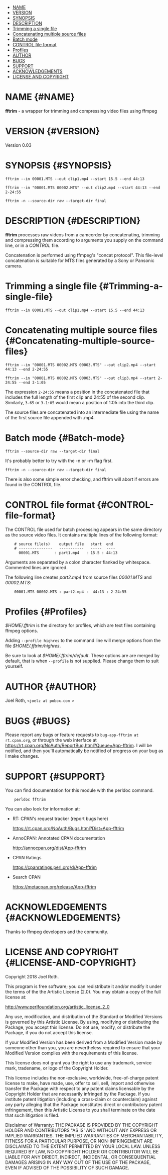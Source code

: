 -   [NAME](#NAME)
-   [VERSION](#VERSION)
-   [SYNOPSIS](#SYNOPSIS)
-   [DESCRIPTION](#DESCRIPTION)
-   [Trimming a single file](#Trimming-a-single-file)
-   [Concatenating multiple source
    files](#Concatenating-multiple-source-files)
-   [Batch mode](#Batch-mode)
-   [CONTROL file format](#CONTROL-file-format)
-   [Profiles](#Profiles)
-   [AUTHOR](#AUTHOR)
-   [BUGS](#BUGS)
-   [SUPPORT](#SUPPORT)
-   [ACKNOWLEDGEMENTS](#ACKNOWLEDGEMENTS)
-   [LICENSE AND COPYRIGHT](#LICENSE-AND-COPYRIGHT)

NAME {#NAME}
====

**fftrim** - a wrapper for trimming and compressing video files using
ffmpeg

VERSION {#VERSION}
=======

Version 0.03

SYNOPSIS {#SYNOPSIS}
========

`fftrim --in 00001.MTS --out clip1.mp4 --start 15.5 --end 44:13`

`fftrim --in "00001.MTS 00002.MTS" --out clip2.mp4 --start 44:13 --end 2-24:55`

`fftrim -n --source-dir raw --target-dir final`

DESCRIPTION {#DESCRIPTION}
===========

**fftrim** processes raw videos from a camcorder by concatenating,
trimming and compressing them according to arguments you supply on the
command line, or in a *CONTROL* file.

Concatenation is performed using ffmpeg's "concat protocol". This
file-level concatenation is suitable for MTS files generated by a Sony
or Pansonic camera.

Trimming a single file {#Trimming-a-single-file}
======================

`fftrim --in 00001.MTS --out clip1.mp4 --start 15.5 --end 44:13`

Concatenating multiple source files {#Concatenating-multiple-source-files}
===================================

`fftrim --in "00001.MTS 00002.MTS 00003.MTS" --out clip2.mp4 --start 44:13 --end 2-24:55`

`fftrim --in "00001.MTS 00002.MTS 00003.MTS" --out clip3.mp4 --start 2-24:55 --end 3-1:05`

The expression `2-24:55` means a position in the concatenated file that
includes the full length of the first clip and 24:55 of the second clip.
Similarly, `3-65` or `3-1:05` would mean a position of 1:05 into the
third clip.

The source files are concatenated into an intermediate file using the
name of the first source file appended with .mp4.

Batch mode {#Batch-mode}
==========

`fftrim --source-dir raw --target-dir final`

It's probably better to try with the -n or -m flag first.

`fftrim -n --source-dir raw --target-dir final`

There is also some simple error checking, and fftrim will abort if
errors are found in the CONTROL file.

CONTROL file format {#CONTROL-file-format}
===================

The CONTROL file used for batch processing appears in the same directory
as the source video files. It contains multiple lines of the following
format:

        # source file(s)    output file   start  end
        # ---------------   -----------   -----  ----
          00001.MTS       : part1.mp4   : 15.5 : 44:13 

Arguments are separated by a colon character flanked by whitespace.
Commented lines are ignored.

The following line creates *part2.mp4* from source files *00001.MTS* and
*00002.MTS*:

        00001.MTS 00002.MTS : part2.mp4 :  44:13 : 2-24:55 

Profiles {#Profiles}
========

*\$HOME/.fftrim* is the directory for profiles, which are text files
containing ffmpeg options.

Adding `--profile highres` to the command line will merge options from
the file *\$HOME/.fftrim/highres*.

Be sure to look at *\$HOME/.fftrim/default*. These options are are
merged by default, that is when `--profile` is not supplied. Please
change them to suit yourself.

AUTHOR {#AUTHOR}
======

Joel Roth, `<joelz at pobox.com >`

BUGS {#BUGS}
====

Please report any bugs or feature requests to
`bug-app-fftrim at rt.cpan.org`, or through the web interface at
<https://rt.cpan.org/NoAuth/ReportBug.html?Queue=App-fftrim>. I will be
notified, and then you'll automatically be notified of progress on your
bug as I make changes.

SUPPORT {#SUPPORT}
=======

You can find documentation for this module with the perldoc command.

        perldoc fftrim

You can also look for information at:

-   RT: CPAN's request tracker (report bugs here)

    <https://rt.cpan.org/NoAuth/Bugs.html?Dist=App-fftrim>

-   AnnoCPAN: Annotated CPAN documentation

    <http://annocpan.org/dist/App-fftrim>

-   CPAN Ratings

    <https://cpanratings.perl.org/d/App-fftrim>

-   Search CPAN

    <https://metacpan.org/release/App-fftrim>

ACKNOWLEDGEMENTS {#ACKNOWLEDGEMENTS}
================

Thanks to ffmpeg developers and the community.

LICENSE AND COPYRIGHT {#LICENSE-AND-COPYRIGHT}
=====================

Copyright 2018 Joel Roth.

This program is free software; you can redistribute it and/or modify it
under the terms of the the Artistic License (2.0). You may obtain a copy
of the full license at:

<http://www.perlfoundation.org/artistic_license_2_0>

Any use, modification, and distribution of the Standard or Modified
Versions is governed by this Artistic License. By using, modifying or
distributing the Package, you accept this license. Do not use, modify,
or distribute the Package, if you do not accept this license.

If your Modified Version has been derived from a Modified Version made
by someone other than you, you are nevertheless required to ensure that
your Modified Version complies with the requirements of this license.

This license does not grant you the right to use any trademark, service
mark, tradename, or logo of the Copyright Holder.

This license includes the non-exclusive, worldwide, free-of-charge
patent license to make, have made, use, offer to sell, sell, import and
otherwise transfer the Package with respect to any patent claims
licensable by the Copyright Holder that are necessarily infringed by the
Package. If you institute patent litigation (including a cross-claim or
counterclaim) against any party alleging that the Package constitutes
direct or contributory patent infringement, then this Artistic License
to you shall terminate on the date that such litigation is filed.

Disclaimer of Warranty: THE PACKAGE IS PROVIDED BY THE COPYRIGHT HOLDER
AND CONTRIBUTORS "AS IS' AND WITHOUT ANY EXPRESS OR IMPLIED WARRANTIES.
THE IMPLIED WARRANTIES OF MERCHANTABILITY, FITNESS FOR A PARTICULAR
PURPOSE, OR NON-INFRINGEMENT ARE DISCLAIMED TO THE EXTENT PERMITTED BY
YOUR LOCAL LAW. UNLESS REQUIRED BY LAW, NO COPYRIGHT HOLDER OR
CONTRIBUTOR WILL BE LIABLE FOR ANY DIRECT, INDIRECT, INCIDENTAL, OR
CONSEQUENTIAL DAMAGES ARISING IN ANY WAY OUT OF THE USE OF THE PACKAGE,
EVEN IF ADVISED OF THE POSSIBILITY OF SUCH DAMAGE.
